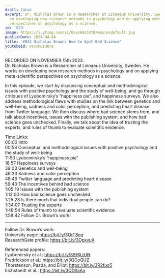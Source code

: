 ```yaml
---
draft: false
excerpt: Dr. Nicholas Brown is a Researcher at Linnaeus University, Sweden. He works
  on developing new research methods in psychology and on applying meta-scientific
  perspectives on psychology as a science.
id: '923'
image: https://i.ytimg.com/vi/0ovxk0s3UT8/maxresdefault.jpg
publishDate: 2024-04-04
title: '#923 Nicholas Brown: How to Spot Bad Science'
youtubeid: 0ovxk0s3UT8
---
```

<div class="timelinks">

RECORDED ON NOVEMBER 15th 2023.  
Dr. Nicholas Brown is a Researcher at Linnaeus University, Sweden. He works on developing new research methods in psychology and on applying meta-scientific perspectives on psychology as a science.

In this episode, we start by discussing conceptual and methodological issues with positive psychology and the study of well-being, and go through critiques of Lyubomirsky’s “happiness pie”, and happiness surveys. We also address methodological flaws with studies on the link between genetics and well-being, sadness and color perception, and predicting heart disease from Twitter language. We then discuss where bad science stems from, and talk about incentives, issues with the publishing system, and how bad science goes unchecked. Finally, we talk about the idea of trusting the experts, and rules of thumb to evaluate scientific evidence.


Time Links:  
<time>00:00</time> Intro  
<time>00:58</time> Conceptual and methodological issues with positive psychology and the study of well-being  
<time>11:50</time> Lyubomirsky’s “happiness pie”  
<time>18:57</time> Happiness surveys  
<time>39:03</time> Genetics and well-being  
<time>46:33</time> Sadness and color perception  
<time>48:49</time> Twitter language and predicting heart disease  
<time>56:43</time> The incentives behind bad science  
<time>1:05:19</time> Issues with the publishing system  
<time>1:12:00</time> How bad science goes unchecked  
<time>1:25:28</time> Is there much that individual people can do?  
<time>1:34:07</time> Trusting the experts  
<time>1:48:54</time> Rules of thumb to evaluate scientific evidence  
<time>1:58:42</time> Follow Dr. Brown’s work!

---

Follow Dr. Brown’s work:  
University page: https://bit.ly/3OrT8eq  
ResearchGate profile: https://bit.ly/3OpxvuX

Referenced papers:  
Lyubomirsky et al.: https://bit.ly/3SHXzUN  
Fredrickson et al.: https://bit.ly/3QGoQUZ  
Thorstenson, Pazda, and Elliot: https://bit.ly/3R2fuo5  
Eichstaedt et al.: https://bit.ly/3QDXaAa
</div>

